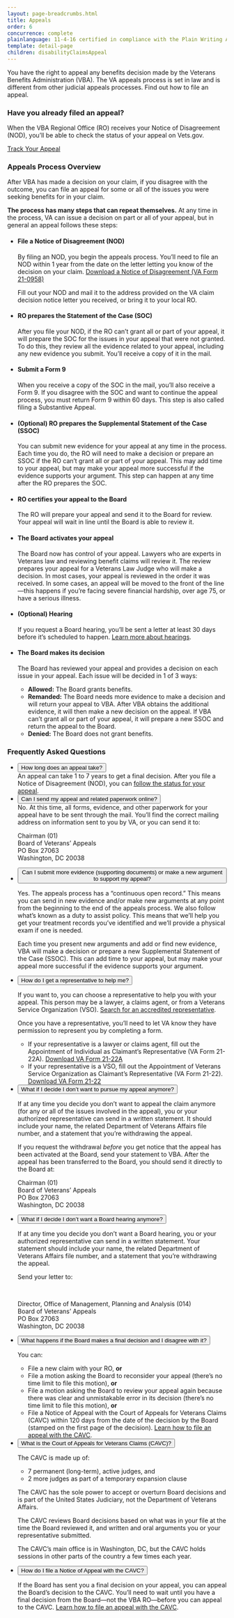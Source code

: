 ```yaml
---
layout: page-breadcrumbs.html
title: Appeals
order: 6
concurrence: complete
plainlanguage: 11-4-16 certified in compliance with the Plain Writing Act
template: detail-page
children: disabilityClaimsAppeal
---
```


<div class="va-introtext">
You have the right to appeal any benefits decision made by the Veterans Benefits Administration (VBA). The VA appeals process is set in law and is different from other judicial appeals processes. Find out how to file an appeal.
</div>

<div class="feature" markdown="0">

### Have you already filed an appeal?

When the VBA Regional Office (RO) receives your Notice of Disagreement (NOD), you’ll be able to check the status of your appeal on Vets.gov.

<a class="usa-button-primary" href="/track-claims">Track Your Appeal</a>
</div>

<h3>Appeals Process Overview</h3>
<p>
After VBA has made a decision on your claim, if you disagree with the outcome, you can file an appeal for some or all of the issues you were seeking benefits for in your claim.
</p>
<p><strong>The process has many steps that can repeat themselves.</strong> At any time in the process, VA can issue a decision on part or all of your appeal, but in general an appeal follows these steps:</p>

<ul class="vertical-list-group more-bottom-cushion">
  <li class="list-group-item">
    <div>
      <h4>File a Notice of Disagreement (NOD)</h4>
      <p>
        By filing an NOD, you begin the appeals process. You’ll need to file an NOD within 1 year from the date on the letter letting you know of the decision on your claim. <a href="https://www.vba.va.gov/pubs/forms/VBA-21-0958-ARE.pdf">Download a Notice of Disagreement (VA Form 21-0958)</a>
      </p>
      <p>Fill out your NOD and mail it to the address provided on the VA claim decision notice letter you received, or bring it to your local RO.</p>
    </div>
  </li>
  <li class="list-group-item">
    <h4>RO prepares the Statement of the Case (SOC)</h4>
    <p>
      After you file your NOD, if the RO can’t grant all or part of your appeal, it will prepare the SOC for the issues in your appeal that were not granted. To do this, they review all the evidence related to your appeal, including any new evidence you submit. You’ll receive a copy of it in the mail.
    </p>
  </li>
  <li class="list-group-item">
    <h4>Submit a Form 9</h4>
    <p>
      When you receive a copy of the SOC in the mail, you’ll also receive a Form 9. If you disagree with the SOC and want to continue the appeal process, you must return Form 9 within 60 days. This step is also called filing a Substantive Appeal.
    </p>
  </li>
  <li class="list-group-item">
    <h4>(Optional) RO prepares the Supplemental Statement of the Case (SSOC)</h4>
    <p>
      You can submit new evidence for your appeal at any time in the process. Each time you do, the RO will need to make a decision or prepare an SSOC if the RO can’t grant all or part of your appeal. This may add time to your appeal, but may make your appeal more successful if the evidence supports your argument. This step can happen at any time after the RO prepares the SOC.
    </p>
  </li>
  <li class="list-group-item">
    <h4>RO certifies your appeal to the Board</h4>
    <p>
      The RO will prepare your appeal and send it to the Board for review. Your appeal will wait in line until the Board is able to review it.
    </p>
  </li>
  <li class="list-group-item">
    <h4>The Board activates your appeal</h4>
    <p>
      The Board now has control of your appeal. Lawyers who are experts in Veterans law and reviewing benefit claims will review it. The review prepares your appeal for a Veterans Law Judge who will make a decision. In most cases, your appeal is reviewed in the order it was received. In some cases, an appeal will be moved to the front of the line—this happens if you’re facing severe financial hardship, over age 75, or have a serious illness.
    </p>
  </li>
  <li class="list-group-item">
    <h4>(Optional) Hearing</h4>
    <p>
      If you request a Board hearing, you’ll be sent a letter at least 30 days before it’s scheduled to happen. <a href="/disability-benefits/claims-appeal/hearings/">Learn more about hearings</a>.
    </p>
  </li>
  <li class="list-group-item">
    <h4>The Board makes its decision</h4>
    <p>
      The Board has reviewed your appeal and provides a decision on each issue in your appeal. Each issue will be decided in 1 of 3 ways:
    </p>
    <ul>
      <li><strong>Allowed:</strong> The Board grants benefits.</li>
      <li><strong>Remanded:</strong> The Board needs more evidence to make a decision and will return your appeal to VBA. After VBA obtains the additional evidence, it will then make a new decision on the appeal. If VBA can’t grant all or part of your appeal, it will prepare a new SSOC and return the appeal to the Board.</li>
      <li><strong>Denied:</strong> The Board does not grant benefits.</li>
    </ul>
  </li>
</ul>

### Frequently Asked Questions

<div class="usa-accordion">
  <ul class="usa-unstyled-list">
    <li>
      <button class="usa-button-unstyled usa-accordion-button" aria-controls="dbq1">How long does an appeal take?</button>
      <div id="dbq1" class="usa-accordion-content">
        An appeal can take 1 to 7 years to get a final decision. After you file a Notice of Disagreement (NOD), you can <a href="/track-claims">follow the status for your appeal</a>.
      </div>
    </li>
    <li>
      <button class="usa-button-unstyled usa-accordion-button" aria-controls="dbq2">Can I send my appeal and related paperwork online?</button>
      <div id="dbq2" class="usa-accordion-content">
        No. At this time, all forms, evidence, and other paperwork for your appeal have to be sent through the mail. You’ll find the correct mailing address on information sent to you by VA, or you can send it to:<br/>
        <p class="va-address-block">
          Chairman (01)<br/>
          Board of Veterans’ Appeals<br/>
          PO Box 27063<br/>
          Washington, DC 20038<br/>
        </p>
      </div>
    </li>
    <li>
      <button class="usa-button-unstyled usa-accordion-button" aria-controls="dbq3">Can I submit more evidence (supporting documents) or make a new argument to support my appeal?</button>
      <div id="dbq3" class="usa-accordion-content">
        <p>Yes. The appeals process has a “continuous open record.” This means you can send in new evidence and/or make new arguments at any point from the beginning to the end of the appeals process. We also follow what’s known as a duty to assist policy. This means that we’ll help you get your treatment records you’ve identified and we’ll provide a physical exam if one is needed.</p>
        <p>Each time you present new arguments and add or find new evidence, VBA will make a decision or prepare a new Supplemental Statement of the Case (SSOC). This can add time to your appeal, but may make your appeal more successful if the evidence supports your argument.</p>
      </div>
    </li>
    <li>
      <button class="usa-button-unstyled usa-accordion-button" aria-controls="dbq4">How do I get a representative to help me?</button>
      <div id="dbq4" class="usa-accordion-content">
        <p>If you want to, you can choose a representative to help you with your appeal. This person may be a lawyer, a claims agent, or from a Veterans Service Organization (VSO). <a href="https://www.va.gov/ogc/apps/accreditation/index.asp">Search for an accredited representative</a>.</p>
        <p>Once you have a representative, you’ll need to let VA know they have permission to represent you by completing a form.</p>
        <ul>
          <li>If your representative is a lawyer or claims agent, fill out the Appointment of Individual as Claimant’s Representative (VA Form 21-22A). <a href="https://www.vba.va.gov/pubs/forms/VBA-21-22A-ARE.pdf">Download VA Form 21-22A</a></li>
          <li>If your representative is a VSO, fill out the Appointment of Veterans Service Organization as Claimant’s Representative (VA Form 21-22). <a href="https://www.vba.va.gov/pubs/forms/VBA-21-22-ARE.pdf">Download VA Form 21-22</a></li>
        </ul>
      </div>
    </li>
    <li>
      <button class="usa-button-unstyled usa-accordion-button" aria-controls="dbq5">What if I decide I don’t want to pursue my appeal anymore?</button>
      <div id="dbq5" class="usa-accordion-content">
        <p>If at any time you decide you don’t want to appeal the claim anymore (for any or all of the issues involved in the appeal), you or your authorized representative can send in a written statement. It should include your name, the related Department of Veterans Affairs file number, and a statement that you’re withdrawing the appeal.</p>
        <p>If you request the withdrawal <em>before</em> you get notice that the appeal has been activated at the Board, send your statement to VBA. After the appeal has been transferred to the Board, you should send it directly to the Board at:</p>
        <p class="va-address-block">
          Chairman (01)<br/>
          Board of Veterans’ Appeals<br/>
          PO Box 27063<br/>
          Washington, DC 20038<br/>
        </p>
      </div>
    </li>
    <li>
      <button class="usa-button-unstyled usa-accordion-button" aria-controls="dbq6">What if I decide I don’t want a Board hearing anymore?</button>
      <div id="dbq6" class="usa-accordion-content">
        <p>If at any time you decide you don’t want a Board hearing, you or your authorized representative can send in a written statement. Your statement should include your name, the related Department of Veterans Affairs file number, and a statement that you’re withdrawing the appeal.</p>
        <p>Send your letter to:</p><br>
        <p class="va-address-block">
          Director, Office of Management, Planning and Analysis (014)<br/>
          Board of Veterans’ Appeals<br/>
          PO Box 27063<br/>
          Washington, DC 20038<br/>
        </p>
      </div>
    </li>
    <li>
      <button class="usa-button-unstyled usa-accordion-button" aria-controls="dbq7">What happens if the Board makes a final decision and I disagree with it?</button>
      <div id="dbq7" class="usa-accordion-content">
        <p>You can:</p>
        <ul>
          <li>File a new claim with your RO, <strong>or</strong></li>
          <li>File a motion asking the Board to reconsider your appeal (there’s no time limit to file this motion), <strong>or</strong></li>
          <li>File a motion asking the Board to review your appeal again because there was clear and unmistakable error in its decision (there’s no time limit to file this motion), <strong>or</strong></li>
          <li>File a Notice of Appeal with the Court of Appeals for Veterans Claims (CAVC) within 120 days from the date of the decision by the Board (stamped on the first page of the decision). <a href="https://www.uscourts.cavc.gov/appeal.php">Learn how to file an appeal with the CAVC</a>.</li>
        </ul>
      </div>
    </li>
    <li>
      <button class="usa-button-unstyled usa-accordion-button" aria-controls="dbq8">What is the Court of Appeals for Veterans Claims (CAVC)?</button>
      <div id="dbq8" class="usa-accordion-content">
        <p>The CAVC is made up of:</p>
        <ul>
          <li>7 permanent (long-term), active judges, and</li>
          <li>2 more judges as part of a temporary expansion clause</li>
        </ul>
        <p>The CAVC has the sole power to accept or overturn Board decisions and is part of the United States Judiciary, not the Department of Veterans Affairs.</p>
        <p>The CAVC reviews Board decisions based on what was in your file at the time the Board reviewed it, and written and oral arguments you or your representative submitted.</p>
        <p>The CAVC’s main office is in Washington, DC, but the CAVC holds sessions in other parts of the country a few times each year.</p>
      </div>
    </li>
    <li>
      <button class="usa-button-unstyled usa-accordion-button" aria-controls="dbq9">How do I file a Notice of Appeal with the CAVC?</button>
      <div id="dbq9" class="usa-accordion-content">
        <p>If the Board has sent you a final decision on your appeal, you can appeal the Board’s decision to the CAVC. You’ll need to wait until you have a final decision from the Board—not the VBA RO—before you can appeal to the CAVC. <a href="https://www.uscourts.cavc.gov/appeal.php">Learn how to file an appeal with the CAVC</a>.</p>
      </div>
    </li>
  </ul>
</div>


<script src="https://standards.usa.gov/assets/js/vendor/uswds.min.js" type="text/javascript"></script>

<!--- TODO: find a proper place to import USWDS JS for static pages -->
